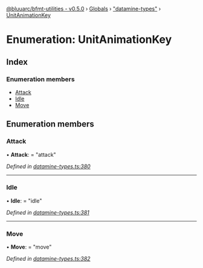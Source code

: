 [@bluuarc/bfmt-utilities - v0.5.0](../README.md) › [Globals](../globals.md) › ["datamine-types"](../modules/_datamine_types_.md) › [UnitAnimationKey](_datamine_types_.unitanimationkey.md)

# Enumeration: UnitAnimationKey

## Index

### Enumeration members

* [Attack](_datamine_types_.unitanimationkey.md#attack)
* [Idle](_datamine_types_.unitanimationkey.md#idle)
* [Move](_datamine_types_.unitanimationkey.md#move)

## Enumeration members

###  Attack

• **Attack**: = "attack"

*Defined in [datamine-types.ts:380](https://github.com/BluuArc/bfmt-utilities/blob/master/src/datamine-types.ts#L380)*

___

###  Idle

• **Idle**: = "idle"

*Defined in [datamine-types.ts:381](https://github.com/BluuArc/bfmt-utilities/blob/master/src/datamine-types.ts#L381)*

___

###  Move

• **Move**: = "move"

*Defined in [datamine-types.ts:382](https://github.com/BluuArc/bfmt-utilities/blob/master/src/datamine-types.ts#L382)*
